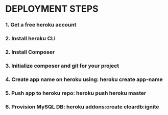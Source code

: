 # DEPLOYMENT STEPS

### 1. Get a free heroku account

### 2. Install heroku CLI

### 2. Install Composer

### 3. Initialize composer and git for your project

### 4. Create app name on heroku using: heroku create app-name

### 5. Push app to heroku repo: heroku push heroku master

### 6. Provision MySQL DB: heroku addons:create cleardb:ignite